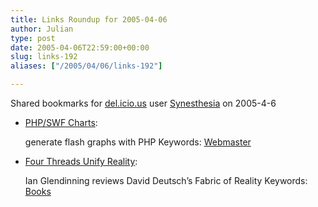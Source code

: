 ```yaml
---
title: Links Roundup for 2005-04-06
author: Julian
type: post
date: 2005-04-06T22:59:00+00:00
slug: links-192 
aliases: ["/2005/04/06/links-192"]

---
```

Shared bookmarks for [del.icio.us][1] user  [Synesthesia][2] on 2005-4-6

  * [PHP/SWF Charts][3]:
  
    generate flash graphs with PHP Keywords: [Webmaster][4]
  * [Four Threads Unify Reality][5]:
  
    Ian Glendinning reviews David Deutsch&#8217;s Fabric of Reality Keywords: [Books][6]

 [1]: https://del.icio.us/
 [2]: https://del.icio.us/synesthesia
 [3]: https://www.maani.us/charts/ "https://www.maani.us/charts/"
 [4]: https://del.icio.us/synesthesia/Webmaster
 [5]: https://www.psybertron.org/2005/04/four-threads-unify-reality.html "https://www.psybertron.org/2005/04/four-threads-unify-reality.html"
 [6]: https://del.icio.us/synesthesia/Books